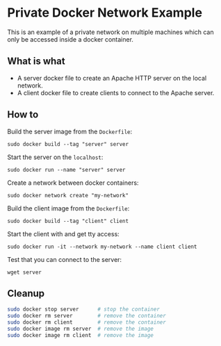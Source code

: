 # Private Docker Network Example
This is an example of a private network on multiple machines which can only be accessed inside a docker container.

## What is what
- A server docker file to create an Apache HTTP server on the local network.
- A client docker file to create clients to connect to the Apache server.

## How to
Build the server image from the `Dockerfile`:

    sudo docker build --tag "server" server

Start the server on the `localhost`:

    sudo docker run --name "server" server

Create a network between docker containers:

    sudo docker network create "my-network"

Build the client image from the `Dockerfile`:

    sudo docker build --tag "client" client

Start the client with and get tty access:

    sudo docker run -it --network my-network --name client client

Test that you can connect to the server:

    wget server


## Cleanup
```bash
sudo docker stop server      # stop the container
sudo docker rm server        # remove the container
sudo docker rm client        # remove the container
sudo docker image rm server  # remove the image
sudo docker image rm client  # remove the image
```

